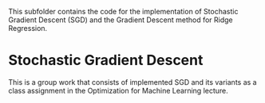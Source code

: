 This subfolder contains the code for the implementation of Stochastic Gradient Descent (SGD) and the Gradient Descent method for Ridge Regression. 


# Stochastic Gradient Descent
This is a group work that consists of implemented SGD and its variants as a class assignment in the Optimization for Machine Learning lecture.
